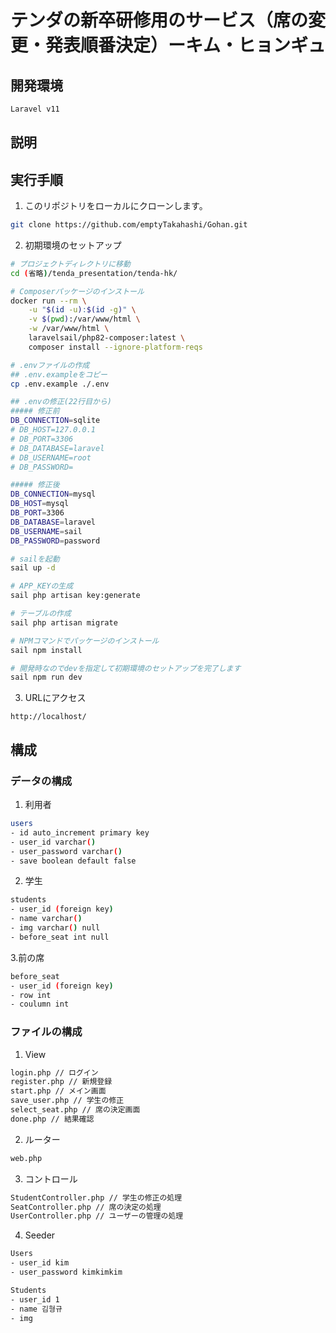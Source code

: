 # テンダの新卒研修用のサービス（席の変更・発表順番決定）ーキム・ヒョンギュ

## 開発環境
```bash
Laravel v11
```

## 説明

## 実行手順

1. このリポジトリをローカルにクローンします。

```bash
git clone https://github.com/emptyTakahashi/Gohan.git
```

2. 初期環境のセットアップ

```bash
# プロジェクトディレクトリに移動
cd (省略)/tenda_presentation/tenda-hk/

# Composerパッケージのインストール
docker run --rm \
    -u "$(id -u):$(id -g)" \
    -v $(pwd):/var/www/html \
    -w /var/www/html \
    laravelsail/php82-composer:latest \
    composer install --ignore-platform-reqs

# .envファイルの作成
## .env.exampleをコピー
cp .env.example ./.env

## .envの修正(22行目から)
##### 修正前
DB_CONNECTION=sqlite
# DB_HOST=127.0.0.1
# DB_PORT=3306
# DB_DATABASE=laravel
# DB_USERNAME=root
# DB_PASSWORD=

##### 修正後
DB_CONNECTION=mysql
DB_HOST=mysql
DB_PORT=3306
DB_DATABASE=laravel
DB_USERNAME=sail
DB_PASSWORD=password

# sailを起動
sail up -d

# APP_KEYの生成
sail php artisan key:generate

# テーブルの作成
sail php artisan migrate

# NPMコマンドでパッケージのインストール
sail npm install

# 開発時なのでdevを指定して初期環境のセットアップを完了します
sail npm run dev
```

3. URLにアクセス

```
http://localhost/
```

## 構成

### データの構成
1. 利用者
```bash
users
- id auto_increment primary key
- user_id varchar() 
- user_password varchar() 
- save boolean default false 
```

2. 学生
```bash
students
- user_id (foreign key)
- name varchar() 
- img varchar() null
- before_seat int null
```

3.前の席
```bash
before_seat
- user_id (foreign key)
- row int 
- coulumn int 
```

### ファイルの構成
1. View
```bash
login.php // ログイン
register.php // 新規登録
start.php // メイン画面
save_user.php // 学生の修正
select_seat.php // 席の決定画面
done.php // 結果確認
```
2. ルーター
```bash
web.php
```

3. コントロール
```bash
StudentController.php // 学生の修正の処理
SeatController.php // 席の決定の処理
UserController.php // ユーザーの管理の処理
```

4. Seeder
```bash
Users
- user_id kim
- user_password kimkimkim

Students
- user_id 1
- name 김형규
- img

```


